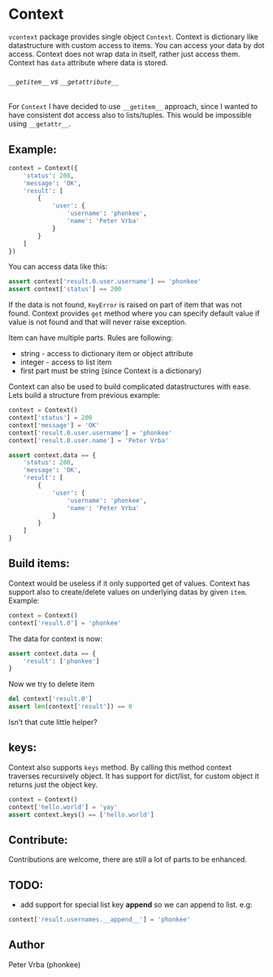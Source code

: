 # Context

`vcontext` package provides single object `Context`. 
Context is dictionary like datastructure with custom access to items.
You can access your data by dot access. 
Context does not wrap data in itself, rather just access them. Context has `data` attribute where data is stored.

###### `__getitem__` vs `__getattribute__`

For `Context` I have decided to use `__getitem__` approach, since I wanted to have consistent dot access also to lists/tuples.
This would be impossible using `__getattr__`.


## Example:

```python
context = Context({
    'status': 200,
    'message': 'OK',
    'result': [
        {
            'user': {
                'username': 'phonkee',
                'name': 'Peter Vrba'
            }
        }
    ]
})
```

You can access data like this:
    
```python
assert context['result.0.user.username'] == 'phonkee'
assert context['status'] == 200
```
    
If the data is not found, `KeyError` is raised on part of item that was not found. Context provides `get` method where 
you can specify default value if value is not found and that will never raise exception.

Item can have multiple parts. Rules are following:
* string - access to dictionary item or object attribute
* integer - access to list item
* first part must be string (since Context is a dictionary)

Context can also be used to build complicated datastructures with ease.
Lets build a structure from previous example:

```python
context = Context()
context['status'] = 200
context['message'] = 'OK'
context['result.0.user.username'] = 'phonkee'
context['result.0.user.name'] = 'Peter Vrba'

assert context.data == {
    'status': 200,
    'message': 'OK',
    'result': [
        {
            'user': {
                'username': 'phonkee',
                'name': 'Peter Vrba'
            }
        }
    ]
}
```

## Build items:

Context would be useless if it only supported get of values. Context has support also to create/delete values on 
underlying datas by given `item`. Example:

```python
context = Context()
context['result.0'] = 'phonkee'
```

The data for context is now:

```python
assert context.data == {
    'result': ['phonkee']
}
```

Now we try to delete item

```python
del context['result.0']
assert len(context['result']) == 0
```

Isn't that cute little helper?

## keys:

Context also supports `keys` method. By calling this method context traverses recursively object. It has support for
dict/list, for custom object it returns just the object key.

```python
context = Context()
context['hello.world'] = 'yay'
assert context.keys() == ['hello.world']
```

## Contribute:

Contributions are welcome, there are still a lot of parts to be enhanced.

## TODO:

* add support for special list key __append__ so we can append to list. e.g: 
```python
context['result.usernames.__append__'] = 'phonkee'
```

## Author

Peter Vrba (phonkee)
